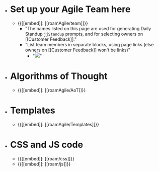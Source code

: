 - # Set up your Agile Team here
    - {{[[embed]]: [[roamAgile/team]]}}
        - "The names listed on this page are used for generating Daily Standup `jjStandup` prompts, and for selecting owners on [[Customer Feedback]]."
        - "List team members in separate blocks, using page links (else owners on [[Customer Feedback]] won't be links)"
            - "![](https://firebasestorage.googleapis.com/v0/b/firescript-577a2.appspot.com/o/imgs%2Fapp%2FRoamAgile%2FGi5Qq219EW.png?alt=media&token=cd2ef588-f5e4-4d56-9410-1dfa61b84611)"
- # Algorithms of Thought
    - {{[[embed]]: [[roamAgile/AoT]]}}
- # Templates
    - {{[[embed]]: [[roamAgile/Templates]]}}
- # CSS and JS code
    - {{[[embed]]: [[roam/css]]}}
    - {{[[embed]]: [[roam/js]]}}
